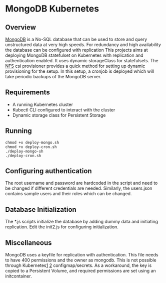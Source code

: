 # MongoDB Kubernetes
## Overview

[MongoDB](https://github.com/mongodb/mongo) is a No-SQL database that can be used to store and query unstructured data at very high speeds. For redundancy and high availability the database can be configured with replication
This projects aims at deploying MongoDB statefulset on Kubernetes with replication and authentication enabled. It uses dynamic storageClass for statefulsets. 
The [NFS](https://github.com/kubernetes-csi/csi-driver-nfs) csi provisioner provides a quick method for setting up dynamic provisioning for the setup.
In this setup, a cronjob is deployed which will take periodic backups of the MongoDB server.

## Requirements

- A running Kubernetes cluster
- Kubectl CLI configured to interact with the cluster
- Dynamic storage class for Persistent Storage

## Running

```
chmod +x deploy-mongo.sh
chmod +x deploy-cron.sh
./deploy-mongo-sh
./deploy-cron.sh
```

## Configuring authentication

The root username and password are hardcoded in the script and need to be changed if different credentials are needed. Similarly, the users.json contains sample users
and their roles which can be changed.

## Database Initialization

The *.js scripts initialize the database by adding dummy data and initiating replication. Edit the init2.js for configuring initialization.

## Miscellaneous

MongoDB uses a keyfile for replication with authentication. This file needs to have 400 permissions and the owner as mongodb. This is not possible through Kubernetes[1](https://stackoverflow.com/questions/49945437/changing-default-file-owner-and-group-owner-of-kubernetes-secrets-files-mounted) [2](github.com/kubernetes/kubernetes/issues/81089) configmap/secrets.
As a workaround, the key is copied to a Persistent Volume, and required permissions are set using an initcontainer.


